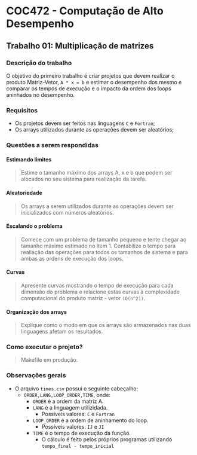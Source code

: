 # COC472 - Computação de Alto Desempenho

## Trabalho 01: Multiplicação de matrizes

### Descrição do trabalho
O objetivo do primeiro trabalho é criar projetos que devem realizar o produto Matriz-Vetor, `A * x = b` e estimar o desempenho dos mesmo e comparar os tempos de execução e o impacto da ordem dos loops aninhados no desempenho.

### Requisitos
- Os projetos devem ser feitos nas linguagens `C` e `Fortran`;
- Os arrays utilizados durante as operações devem ser aleatórios;

### Questões a serem respondidas

#### Estimando limites
> Estime o tamanho máximo dos arrays A, x e b que podem ser alocados no seu sistema para realização da tarefa.

#### Aleatoriedade
> Os arrays a serem utilizados durante as operações devem ser inicializados com números aleatórios.

#### Escalando o problema
> Comece com um problema de tamanho pequeno e tente chegar ao tamanho máximo estimado no item 1. Contabilize o tempo para realiação das operações para todos os tamanhos de sistema e para ambas as ordens de execução dos loops.

#### Curvas
> Apresente curvas mostrando o tempo de execução para cada dimensão do problema e relacione estas curvas à complexidade computacional do produto matriz - vetor `(O(n^2))`.

#### Organização dos arrays
> Explique como o modo em que os arrays são armazenados nas duas linguagens afetam os resultados.

### Como executar o projeto?

> Makefile em produção.

### Observações gerais

- O arquivo `times.csv` possui o seguinte cabeçalho:
  - `ORDER,LANG,LOOP_ORDER,TIME`, onde:
	- `ORDER` é a ordem da matriz A.
    - `LANG` é a linguagem utilizidada.
	  - Possíveis valores: `C` e `Fortran`
	- `LOOP_ORDER` é a ordem de aninhamento do loop.
	  - Possíveis valores: `IJ` e `JI`
	- `TIME` é o tempo de execução da função.
	  - O cálculo é feito pelos próprios programas utilizando `tempo_final - tempo_inicial`
